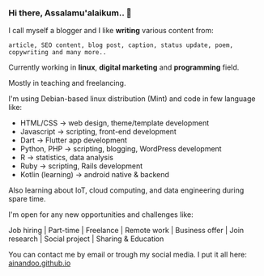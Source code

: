### Hi there, Assalamu'alaikum.. 👋

I call myself a blogger and I like **writing** various content from: 

    article, SEO content, blog post, caption, status update, poem, copywriting and many more..

Currently working in **linux**, **digital marketing** and **programming** field.

Mostly in teaching and freelancing.

I'm using Debian-based linux distribution (Mint) and code in few language like:

- HTML/CSS -> web design, theme/template development
- Javascript -> scripting, front-end development
- Dart -> Flutter app development
- Python, PHP -> scripting, blogging, WordPress development
- R -> statistics, data analysis
- Ruby -> scripting, Rails development
- Kotlin (learning) -> android native & backend

Also learning about IoT, cloud computing, and data engineering during spare time.

I'm open for any new opportunities and challenges like:

Job hiring | Part-time | Freelance | Remote work | Business offer | Join research | Social project | Sharing & Education

You can contact me by email or trough my social media. 
I put it all here: <a href="https://ainandoo.github.io">ainandoo.github.io<a/>

<!--
**ainandoo/ainandoo** is a ✨ _special_ ✨ repository because its `README.md` (this file) appears on your GitHub profile.

Here are some ideas to get you started:

- 🔭 I’m currently working on ...
- 🌱 I’m currently learning ...
- 👯 I’m looking to collaborate on ...
- 🤔 I’m looking for help with ...
- 💬 Ask me about ...
- 📫 How to reach me: ...
- 😄 Pronouns: ...
- ⚡ Fun fact: ...
-->
